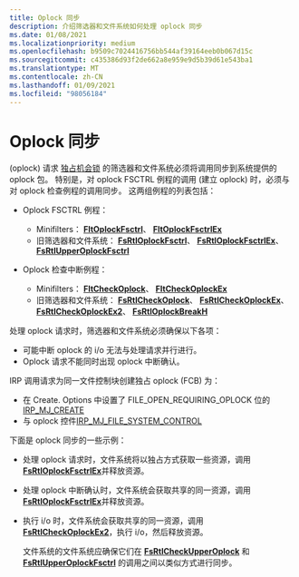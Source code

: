 ```yaml
---
title: Oplock 同步
description: 介绍筛选器和文件系统如何处理 oplock 同步
ms.date: 01/08/2021
ms.localizationpriority: medium
ms.openlocfilehash: b9509c7024416756bb544af39164eeb0b067d15c
ms.sourcegitcommit: c435386d93f2de662a8e959e9d5b39d61e543ba1
ms.translationtype: MT
ms.contentlocale: zh-CN
ms.lasthandoff: 01/09/2021
ms.locfileid: "98056184"
---
```

# <a name="oplock-synchronization"></a>Oplock 同步

 (oplock) 请求 [独占机会锁](oplock-overview.md) 的筛选器和文件系统必须将调用同步到系统提供的 oplock 包。 特别是，对 oplock FSCTRL 例程的调用 (建立 oplock) 时，必须与对 oplock 检查例程的调用同步。 这两组例程的列表包括：

* Oplock FSCTRL 例程：

  * Minifilters： [**FltOplockFsctrl**](/windows-hardware/drivers/ddi/fltkernel/nf-fltkernel-fltoplockfsctrl)、 [**FltOplockFsctrlEx**](/windows-hardware/drivers/ddi/fltkernel/nf-fltkernel-fltoplockfsctrlex)
  * 旧筛选器和文件系统： [**FsRtlOplockFsctrl**](/windows-hardware/drivers/ddi/ntifs/nf-ntifs-_fsrtl_advanced_fcb_header-fsrtloplockfsctrl)、 [**FsRtlOplockFsctrlEx**](/windows-hardware/drivers/ddi/ntifs/nf-ntifs-_fsrtl_advanced_fcb_header-fsrtloplockfsctrlex)、 [**FsRtlUpperOplockFsctrl**](/windows-hardware/drivers/ddi/ntifs/nf-ntifs-_fsrtl_advanced_fcb_header-fsrtlupperoplockfsctrl)

* Oplock 检查中断例程：

  * Minifilters： [**FltCheckOplock**](/windows-hardware/drivers/ddi/fltkernel/nf-fltkernel-fltcheckoplock)、  [**FltCheckOplockEx**](/windows-hardware/drivers/ddi/fltkernel/nf-fltkernel-fltcheckoplockex)
  * 旧筛选器和文件系统： [**FsRtlCheckOplock**](/windows-hardware/drivers/ddi/ntifs/nf-ntifs-_fsrtl_advanced_fcb_header-fsrtlcheckoplock)、 [**FsRtlCheckOplockEx**](/windows-hardware/drivers/ddi/ntifs/nf-ntifs-_fsrtl_advanced_fcb_header-fsrtlcheckoplockex)、 [**FsRtlCheckOplockEx2**](/windows-hardware/drivers/ddi/ntifs/nf-ntifs-_fsrtl_advanced_fcb_header-fsrtlcheckoplockex2)、 [**FsRtlOplockBreakH**](/windows-hardware/drivers/ddi/ntifs/nf-ntifs-_fsrtl_advanced_fcb_header-fsrtloplockbreakh)

处理 oplock 请求时，筛选器和文件系统必须确保以下各项：

* 可能中断 oplock 的 i/o 无法与处理请求并行进行。
* Oplock 请求不能同时出现 oplock 中断确认。

IRP 调用请求为同一文件控制块创建独占 oplock (FCB) 为：

* 在 Create. Options 中设置了 FILE_OPEN_REQUIRING_OPLOCK 位的[IRP_MJ_CREATE](irp-mj-create.md)
* 与 oplock 控件[IRP_MJ_FILE_SYSTEM_CONTROL](irp-mj-file-system-control.md)

下面是 oplock 同步的一些示例：

* 处理 oplock 请求时，文件系统将以独占方式获取一些资源，调用 [**FsRtlOplockFsctrlEx**](/windows-hardware/drivers/ddi/ntifs/nf-ntifs-_fsrtl_advanced_fcb_header-fsrtloplockfsctrlex)并释放资源。

* 处理 oplock 中断确认时，文件系统会获取共享的同一资源，调用 [**FsRtlOplockFsctrlEx**](/windows-hardware/drivers/ddi/ntifs/nf-ntifs-_fsrtl_advanced_fcb_header-fsrtloplockfsctrlex)并释放资源。

* 执行 i/o 时，文件系统会获取共享的同一资源，调用 [**FsRtlCheckOplockEx2**](/windows-hardware/drivers/ddi/ntifs/nf-ntifs-_fsrtl_advanced_fcb_header-fsrtlcheckoplockex2)，执行 i/o，然后释放资源。

  文件系统的文件系统应确保它们在 [**FsRtlCheckUpperOplock**](/windows-hardware/drivers/ddi/ntifs/nf-ntifs-_fsrtl_advanced_fcb_header-fsrtlcheckupperoplock) 和 [**FsRtlUpperOplockFsctrl**](/windows-hardware/drivers/ddi/ntifs/nf-ntifs-_fsrtl_advanced_fcb_header-fsrtlupperoplockfsctrl) 的调用之间以类似方式进行同步。
